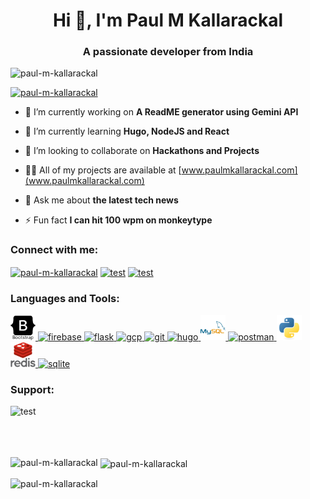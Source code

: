 <h1 align="center">Hi 👋, I'm Paul M Kallarackal</h1>
<h3 align="center">A passionate developer from India</h3>

<p align="left"> <img src="https://komarev.com/ghpvc/?username=paul-m-kallarackal&label=Profile%20views&color=0eb498&style=flat" alt="paul-m-kallarackal" /> </p>

<p align="left"> <a href="https://github.com/ryo-ma/github-profile-trophy"><img src="https://github-profile-trophy.vercel.app/?username=paul-m-kallarackal" alt="paul-m-kallarackal" /></a> </p>

- 🔭 I’m currently working on **A ReadME generator using Gemini API**

- 🌱 I’m currently learning **Hugo, NodeJS and React**

- 👯 I’m looking to collaborate on **Hackathons and Projects**

- 👨‍💻 All of my projects are available at [www.paulmkallarackal.com](www.paulmkallarackal.com)

- 💬 Ask me about **the latest tech news**

- ⚡ Fun fact **I can hit 100 wpm on monkeytype**

<h3 align="left">Connect with me:</h3>
<p align="left">
<a href="https://linkedin.com/in/paul-m-kallarackal" target="blank"><img align="center" src="https://raw.githubusercontent.com/rahuldkjain/github-profile-readme-generator/master/src/images/icons/Social/linked-in-alt.svg" alt="paul-m-kallarackal" height="30" width="40" /></a>
<a href="https://www.youtube.com/c/test" target="blank"><img align="center" src="https://raw.githubusercontent.com/rahuldkjain/github-profile-readme-generator/master/src/images/icons/Social/youtube.svg" alt="test" height="30" width="40" /></a>
<a href="https://discord.gg/test" target="blank"><img align="center" src="https://raw.githubusercontent.com/rahuldkjain/github-profile-readme-generator/master/src/images/icons/Social/discord.svg" alt="test" height="30" width="40" /></a>
</p>

<h3 align="left">Languages and Tools:</h3>
<p align="left"> <a href="https://getbootstrap.com" target="_blank" rel="noreferrer"> <img src="https://raw.githubusercontent.com/devicons/devicon/master/icons/bootstrap/bootstrap-plain-wordmark.svg" alt="bootstrap" width="40" height="40"/> </a> <a href="https://firebase.google.com/" target="_blank" rel="noreferrer"> <img src="https://www.vectorlogo.zone/logos/firebase/firebase-icon.svg" alt="firebase" width="40" height="40"/> </a> <a href="https://flask.palletsprojects.com/" target="_blank" rel="noreferrer"> <img src="https://www.vectorlogo.zone/logos/pocoo_flask/pocoo_flask-icon.svg" alt="flask" width="40" height="40"/> </a> <a href="https://cloud.google.com" target="_blank" rel="noreferrer"> <img src="https://www.vectorlogo.zone/logos/google_cloud/google_cloud-icon.svg" alt="gcp" width="40" height="40"/> </a> <a href="https://git-scm.com/" target="_blank" rel="noreferrer"> <img src="https://www.vectorlogo.zone/logos/git-scm/git-scm-icon.svg" alt="git" width="40" height="40"/> </a> <a href="https://gohugo.io/" target="_blank" rel="noreferrer"> <img src="https://api.iconify.design/logos-hugo.svg" alt="hugo" width="40" height="40"/> </a> <a href="https://www.mysql.com/" target="_blank" rel="noreferrer"> <img src="https://raw.githubusercontent.com/devicons/devicon/master/icons/mysql/mysql-original-wordmark.svg" alt="mysql" width="40" height="40"/> </a> <a href="https://postman.com" target="_blank" rel="noreferrer"> <img src="https://www.vectorlogo.zone/logos/getpostman/getpostman-icon.svg" alt="postman" width="40" height="40"/> </a> <a href="https://www.python.org" target="_blank" rel="noreferrer"> <img src="https://raw.githubusercontent.com/devicons/devicon/master/icons/python/python-original.svg" alt="python" width="40" height="40"/> </a> <a href="https://redis.io" target="_blank" rel="noreferrer"> <img src="https://raw.githubusercontent.com/devicons/devicon/master/icons/redis/redis-original-wordmark.svg" alt="redis" width="40" height="40"/> </a> <a href="https://www.sqlite.org/" target="_blank" rel="noreferrer"> <img src="https://www.vectorlogo.zone/logos/sqlite/sqlite-icon.svg" alt="sqlite" width="40" height="40"/> </a> </p>

<h3 align="left">Support:</h3>
<p><a href="https://www.buymeacoffee.com/paulmkallarackal"> <img align="left" src="https://cdn.buymeacoffee.com/buttons/v2/default-yellow.png" height="50" width="210" alt="test" /></a></p><br><br><br><br>

<p><img align="left" src="https://github-readme-stats.vercel.app/api/top-langs?username=paul-m-kallarackal&show_icons=true&theme=dark&locale=en&layout=compact" alt="paul-m-kallarackal" /></p>

<p>&nbsp;<img align="center" src="https://github-readme-stats.vercel.app/api?username=paul-m-kallarackal&show_icons=true&theme=dark&title_color=000000&text_color=161618&bg_color=ffffff&cache_seconds=3600&locale=en" alt="paul-m-kallarackal" /></p>

<p><img align="center" src="https://github-readme-streak-stats.herokuapp.com/?user=paul-m-kallarackal&" alt="paul-m-kallarackal" /></p>

